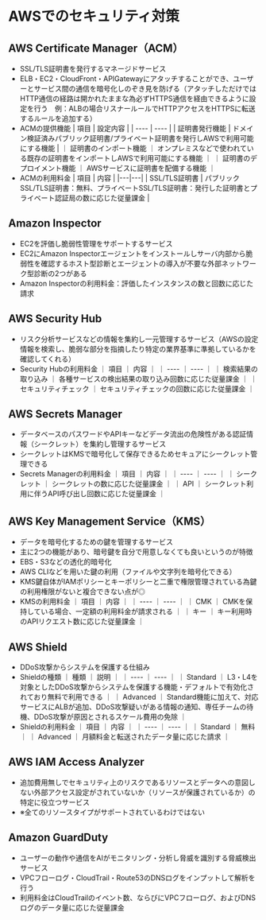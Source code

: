 # AWSでのセキュリティ対策
## AWS Certificate Manager（ACM）
  - SSL/TLS証明書を発行するマネージドサービス
  - ELB・EC2・CloudFront・APIGatewayにアタッチすることができ、ユーザーとサービス間の通信を暗号化しのぞき見を防げる（アタッチしただけではHTTP通信の経路は開かれたままな為必ずHTTPS通信を経由できるように設定を行う　例：ALBの場合リスナールールでHTTPアクセスをHTTPSに転送するルールを追加する）
  - ACMの提供機能
   | 項目 | 設定内容 |
   | ---- | ---- |
   | 証明書発行機能 | ドメイン検証済みパブリック証明書/プライベート証明書を発行しAWSで利用可能にする機能 |
   ｜ 証明書のインポート機能 ｜ オンプレミスなどで使われている既存の証明書をインポートしAWSで利用可能にする機能 ｜
   ｜ 証明書のデプロイメント機能 ｜ AWSサービスに証明書を配備する機能 ｜
  - ACMの利用料金
| 項目 | 内容 |
|---|---|
| SSL/TLS証明書 | パブリックSSL/TLS証明書：無料、プライベートSSL/TLS証明書：発行した証明書とプライベート認証局の数に応じた従量課金 |

## Amazon Inspector
  - EC2を評価し脆弱性管理をサポートするサービス
  - EC2にAmazon Inspectorエージェントをインストールしサーバ内部から脆弱性を確認するホスト型診断とエージェントの導入が不要な外部ネットワーク型診断の2つがある
  - Amazon Inspectorの利用料金：評価したインスタンスの数と回数に応じた請求

## AWS Security Hub
  - リスク分析サービスなどの情報を集約し一元管理するサービス（AWSの設定情報を検索し、脆弱な部分を指摘したり特定の業界基準に準拠しているかを確認してくれる）
  - Security Hubの利用料金
   ｜ 項目 ｜ 内容 ｜
   ｜ ---- ｜ ---- ｜
   ｜ 検索結果の取り込み ｜ 各種サービスの検出結果の取り込み回数に応じた従量課金 ｜
   ｜ セキュリティチェック ｜ セキュリティチェックの回数に応じた従量課金 ｜

## AWS Secrets Manager
  - データベースのパスワードやAPIキーなどデータ流出の危険性がある認証情報（シークレット）を集約し管理するサービス
  - シークレットはKMSで暗号化して保存できるためセキュアにシークレット管理できる
  - Secrets Managerの利用料金
   ｜ 項目 ｜ 内容 ｜
   ｜ ---- ｜ ---- ｜
   ｜ シークレット ｜ シークレットの数に応じた従量課金 ｜
   ｜ API ｜ シークレット利用に伴うAPI呼び出し回数に応じた従量課金 ｜

## AWS Key Management Service（KMS）
  - データを暗号化するための鍵を管理するサービス
  - 主に2つの機能があり、暗号鍵を自分で用意しなくても良いというのが特徴
   - EBS・S3などの透化的暗号化
   - AWS CLIなどを用いた鍵の利用（ファイルや文字列を暗号化できる）
  - KMS鍵自体がIAMポリシーとキーポリシーと二重で権限管理されている為鍵の利用権限がないと複合できない点が◎
  - KMSの利用料金
   ｜ 項目 ｜ 内容 ｜
   ｜ ---- ｜ ---- ｜
   ｜ CMK ｜ CMKを保持している場合、一定額の利用料金が請求される ｜
   ｜ キー ｜ キー利用時のAPIリクエスト数に応じた従量課金 ｜

## AWS Shield
  - DDoS攻撃からシステムを保護する仕組み
  - Shieldの種類
   ｜ 種類 ｜ 説明 ｜
   ｜ ---- ｜ ---- ｜
   ｜ Standard ｜ L3・L4を対象としたDDoS攻撃からシステムを保護する機能・デフォルトで有効化されており無料で利用できる ｜
   ｜ Advanced ｜ Standard機能に加えて、対応サービスにALBが追加、DDoS攻撃疑いがある情報の通知、専任チームの待機、DDoS攻撃が原因とされるスケール費用の免除 ｜
  - Shieldの利用料金
   ｜ 項目 ｜ 内容 ｜
   ｜ ---- ｜ ---- ｜
   ｜ Standard  ｜ 無料 ｜
   ｜ Advanced ｜ 月額料金と転送されたデータ量に応じた請求 ｜

## AWS IAM Access Analyzer
  - 追加費用無しでセキュリティ上のリスクであるリソースとデータへの意図しない外部アクセス設定がされていないか（リソースが保護されているか）の特定に役立つサービス
  - ※全てのリソースタイプがサポートされているわけではない

## Amazon GuardDuty
  - ユーザーの動作や通信をAIがモニタリング・分析し脅威を識別する脅威検出サービス
  - VPCフローログ・CloudTrail・Route53のDNSログをインプットして解析を行う
  - 利用料金はCloudTrailのイベント数、ならびにVPCフローログ、およびDNSログのデータ量に応じた従量課金
